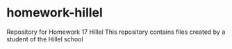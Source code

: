 # homework-hillel
Repository for Homework 17 Hillel
This repository contains files created by a student of the Hillel school
